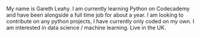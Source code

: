 My name  is Gareth Leahy.
I am currently learning Python on Codecademy and have been alongside a full time job for about a year.
I am looking to contribute on any python projects, I have currently only coded on my own.
I am interested in data science / machine learning.
Live in the UK.
